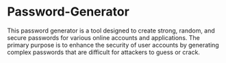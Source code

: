 # Password-Generator
This password generator is a tool designed to create strong, random, and secure passwords for various online accounts and applications. The primary purpose is to enhance the security of user accounts by generating complex passwords that are difficult for attackers to guess or crack.
